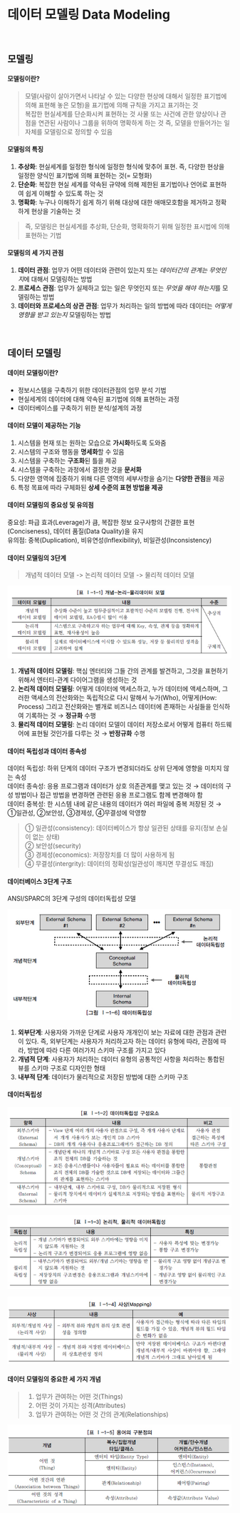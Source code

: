 # 데이터 모델링 Data Modeling
<br/>

## 모델링
#### 모델링이란?
> 모델(사람이 살아가면서 나타날 수 있는 다양한 현상에 대해서 일정한 표기법에 의해 표현해 놓은 모형)을 표기법에 의해 규칙을 가지고 표기하는 것   
> 복잡한 현실세계를 단순화시켜 표현하는 것
> 사물 또는 사건에 관한 양상이나 관점을 연관된 사람이나 그룹을 위하여 명확하게 하는 것
> 즉, 모델을 만들어가는 일 자체를 모델링으로 정의할 수 있음

#### 모델링의 특징
1. **추상화**: 현실세계를 일정한 형식에 일정한 형식에 맞추어 표현. 즉, 다양한 현상을 일정한 양식인 표기법에 의해 표현하는 것(= 모형화)
2. **단순화**: 복잡한 현실 세계를 약속된 규약에 의해 제한된 표기법이나 언어로 표현하여 쉽게 이해할 수 있도록 하는 것
3. **명확화**: 누구나 이해하기 쉽게 하기 위해 대상에 대한 애매모호함을 제거하고 정확하게 현상을 기술하는 것
> 즉, 모델링은 현실세계를 추상화, 단순화, 명확화하기 위해 일정한 표시법에 의해 표현하는 기법

#### 모델링의 세 가지 관점
1. **데이터 관점**: 업무가 어떤 데이터와 관련이 있는지 또는 *데이터간의 관계는 무엇인지*에 대해서 모델링하는 방법
2. **프로세스 관점**: 업무가 실제하고 있는 일은 무엇인지 또는 *무엇을 해야 하는지*를 모델링하는 방법
3. **데이터와 프로세스의 상관 관점**: 업무가 처리하는 일의 방법에 따라 데이터는 *어떻게 영향을 받고 있는지* 모델링하는 방법
<br/>

## 데이터 모델링
#### 데이터 모델링이란?
* 정보시스템을 구축하기 위한 데이터관점의 업무 분석 기법
* 현실세계의 데이터에 대해 약속된 표기법에 의해 표현하는 과정
* 데이터베이스를 구축하기 위한 분석/설계의 과정

#### 데이터 모델이 제공하는 기능
1. 시스템을 현재 또는 원하는 모습으로 **가시화**하도록 도와줌
2. 시스템의 구조와 행동을 **명세화**할 수 있음
3. 시스템을 구축하는 **구조화**된 틀을 제공
4. 시스템을 구축하는 과정에서 결정한 것을 **문서화**
5. 다양한 영역에 집중하기 위해 다른 영역의 세부사항을 숨기는 **다양한 관점**을 제공
6. 특정 목표에 따라 구체화된 **상세 수준의 표현 방법을 제공**

#### 데이터 모델링의 중요성 및 유의점
중요성: 파급 효과(Leverage)가 큼, 복잡한 정보 요구사항의 간결한 표현(Conciseness), 데이터 품질(Data Quality)을 유지   
유의점: 중복(Duplication), 비유연성(Inflexibility), 비일관성(Inconsistency)

#### 데이터 모델링의 3단계
> 개념적 데이터 모델 -> 논리적 데이터 모델 -> 물리적 데이터 모델

![데이터 모델링 3단계](./images/데이터%20모델링%203단계.jpg)
1. **개념적 데이터 모델링**: 핵심 엔터티와 그들 간의 관계를 발견하고, 그것을 표현하기 위해서 엔터티-관계 다이어그램을 생성하는 것
2. **논리적 데이터 모델링**: 어떻게 데이터에 액세스하고, 누가 데이터에 액세스하며, 그러한 액세스의 전산화와는 독립적으로 다시 말해서 누가(Who), 어떻게(How: Process) 그리고 전산화와는 별개로 비즈니스 데이터에 존재하는 사실들을 인식하여 기록하는 것 → **정규화** 수행
3. **물리적 데이터 모델링**: 논리 데이터 모델이 데이터 저장소로서 어떻게 컴퓨터 하드웨어에 표현될 것인가를 다루는 것 → **반정규화** 수행

#### 데이터 독립성과 데이터 종속성
데이터 독립성: 하위 단계의 데이터 구조가 변경되더라도 상위 단계에 영향을 미치지 않는 속성   
데이터 종속성: 응용 프로그램과 데이터가 상호 의존관계를 맺고 있는 것 → 데이터의 구성 방법이나 접근 방법을 변경하면 관련된 응용 프로그램도 함께 변경해야 함   
데이터 중복성: 한 시스템 내에 같은 내용의 데이터가 여러 파일에 중복 저장된 것 → ①일관성, ②보안성, ③경제성, ④무결성에 악영향   
> ① 일관성(consistency): 데이터베이스가 항상 일관된 상태를 유지(정보 손실이 없는 상태)   
> ② 보안성(security)   
> ③ 경제성(economics): 저장장치를 더 많이 사용하게 됨   
> ④ 무결성(intergrity): 데이터의 정확성(일관성이 깨지면 무결성도 깨짐)   

#### 데이터베이스 3단계 구조
ANSI/SPARC의 3단계 구성의 데이터독립성 모델

![데이터독립성](./images/데이터독립성.jpg)
1. **외부단계**: 사용자와 가까운 단계로 사용자 개개인이 보는 자료에 대한 관점과 관련이 있다. 즉, 외부단계는 사용자가 처리하고자 하는 데이터 유형에 따라, 관점에 따라, 방법에 따라 다른 여러가지 스키마 구조를 가지고 있다
2. **개념적 단계**: 사용자가 처리하는 데이터 유형의 공통적인 사항을 처리하는 통합된 뷰를 스키마 구조로 디자인한 형태
3. **내부적 단계**: 데이터가 물리적으로 저장된 방법에 대한 스키마 구조

#### 데이터독립성

![데이터독립성 구성요소](./images/데이터독립성%20요소.jpg)

![데이터 독립성 2종류](./images/데이터독립성2.jpg)

![사상(Mapping)](./images/사상.jpg)

#### 데이터 모델링의 중요한 세 가지 개념
> 1) 업무가 관여하는 어떤 것(Things)
> 2) 어떤 것이 가지는 성격(Attributes)
> 3) 업무가 관여하는 어떤 것 간의 관계(Relationships)

![용어 구분](./images/용어%20정리.jpg)
